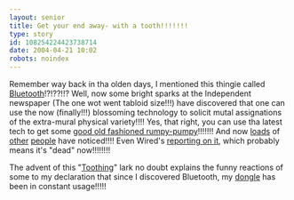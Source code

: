 ```yaml
---
layout: senior
title: Get your end away- with a tooth!!!!!!!
type: story
id: 108254224423738714
date: 2004-04-21 10:02
robots: noindex
---
```

Remember way back in tha olden days, I mentioned this thingie called <a href="http://seniorcitizen.blogspot.com/archives/2000_09_01_seniorcitizen_archive.html#942385" title="Name after some viking dude, not Shane McGowan, as I thought!!!!!!">Bluetooth</a>!?!??!!? Well, now some bright sparks at the Independent newspaper (The one wot went tabloid size!!!) have discovered that one can use the now (finally!!!) blossoming technology to solicit mutal assignations of the extra-mural physical variety!!!! Yes, that right, you can use tha latest tech to get some <a href="http://news.independent.co.uk/world/science_technology/story.jsp?story=513487">good old fashioned rumpy-pumpy</a>!!!!!!! And now <a href="http://www.theregister.co.uk/2004/04/19/blue_tooth/" title="'Oh, the glamour'!!!!!">loads</a> of <a href="http://www.reuters.com/newsArticle.jhtml?type=oddlyEnoughNews&amp;storyID=4867146" title="'there are a few teething problems with toothing'!!!!!">other</a> <a href="http://ming.tv/flemming2.php/_d10/_v10/__show_day/_w2004-03-27#000010-001171" title="You have to scroll to the bottom (!!!) on this one as the HTML anchor handling as a bit rubish!!!!">people</a> have noticed!!!! Even Wired's <a href="http://www.wired.com/news/print/0,1294,62687,00.html" title="'The Brits sure are randy.'!!!!!!!!!">reporting on it</a>, which probably means it's "dead" now!!!!!!!!<p>The advent of this "<a href="http://toothing.proboards28.com/index.cgi?board=tchat&amp;action=display&amp;num=1078412493" title="Sounds a bit uncomfortable if you ask me!!!">Toothing</a>" lark no doubt explains the funny reactions of some to my declaration that since I discovered Bluetooth, my <a href="http://www.mobilefun.co.uk/product/1412.htm" title="Have a look at my dongle!!!!!">dongle</a> has been in constant usage!!!!!</p>